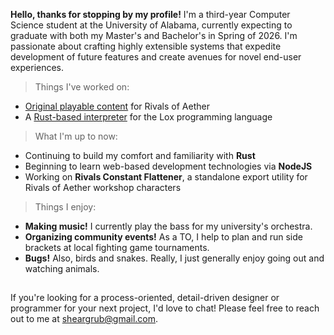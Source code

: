 **Hello, thanks for stopping by my profile!** I'm a third-year Computer Science student at the University of Alabama, currently expecting to graduate with both my Master's and Bachelor's in Spring of 2026. I'm passionate about crafting highly extensible systems that expedite development of future features and create avenues for novel end-user experiences.

> Things I've worked on:
- [Original playable content](https://steamcommunity.com/id/Sheargrub/myworkshopfiles/) for Rivals of Aether
- A [Rust-based interpreter](https://github.com/Sheargrub/crablox) for the Lox programming language

> What I'm up to now:
- Continuing to build my comfort and familiarity with **Rust**
- Beginning to learn web-based development technologies via **NodeJS**
- Working on **Rivals Constant Flattener**, a standalone export utility for Rivals of Aether workshop characters

> Things I enjoy:
- **Making music!** I currently play the bass for my university's orchestra.
- **Organizing community events!** As a TO, I help to plan and run side brackets at local fighting game tournaments.
- **Bugs!** Also, birds and snakes. Really, I just generally enjoy going out and watching animals.
## 
If you're looking for a process-oriented, detail-driven designer or programmer for your next project, I'd love to chat! Please feel free to reach out to me at sheargrub@gmail.com.

